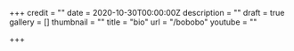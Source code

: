 +++
credit = ""
date = 2020-10-30T00:00:00Z
description = ""
draft = true
gallery = []
thumbnail = ""
title = "bio"
url = "/bobobo"
youtube = ""

+++
